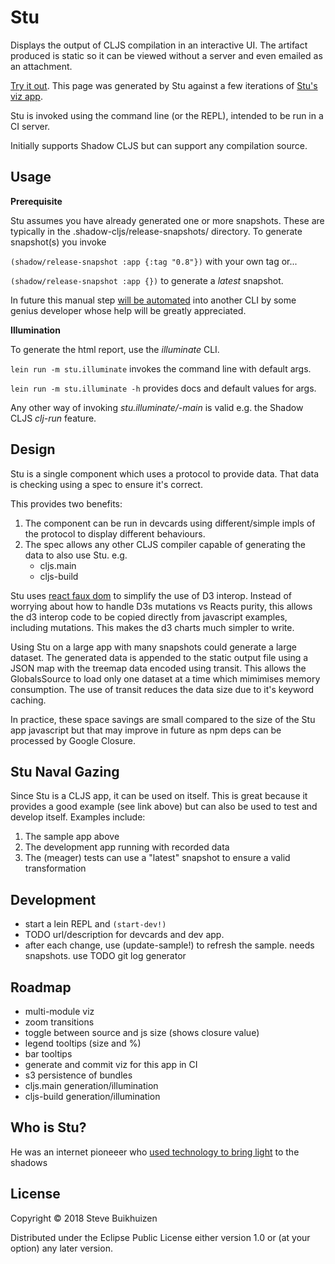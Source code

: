 # Stu

Displays the output of CLJS compilation in an interactive UI.
The artifact produced is static so it can be viewed without a server and even emailed as an attachment.

[Try it out](http://htmlpreview.github.io/?https://github.com/stevebuik/Stu/blob/master/resources/public/stu-builds.html).
This page was generated by Stu against a few iterations of [Stu's viz app](https://github.com/stevebuik/Stu/blob/master/src/cljs/viz/app.cljs).

Stu is invoked using the command line (or the REPL), intended to be run in a CI server.

Initially supports Shadow CLJS but can support any compilation source.

## Usage

**Prerequisite**

Stu assumes you have already generated one or more snapshots. These are typically in the .shadow-cljs/release-snapshots/<app name> directory.
To generate snapshot(s) you invoke

`(shadow/release-snapshot :app {:tag "0.8"})` with your own tag or...

`(shadow/release-snapshot :app {})` to generate a *latest* snapshot.

In future this manual step [will be automated](https://github.com/stevebuik/Stu/issues/2) into another CLI by some genius developer whose help will be greatly appreciated.

**Illumination**

To generate the html report, use the *illuminate* CLI.

`lein run -m stu.illuminate` invokes the command line with default args.

`lein run -m stu.illuminate -h` provides docs and default values for args.

Any other way of invoking *stu.illuminate/-main* is valid e.g. the Shadow CLJS *clj-run* feature.

## Design

Stu is a single component which uses a protocol to provide data. That data is checking using a spec to ensure it's correct.

This provides two benefits:

1. The component can be run in devcards using different/simple impls of the protocol to display different behaviours.
2. The spec allows any other CLJS compiler capable of generating the data to also use Stu. e.g.
    * cljs.main
    * cljs-build

Stu uses [react faux dom](https://github.com/Olical/react-faux-dom) to simplify the use of D3 interop.
Instead of worrying about how to handle D3s mutations vs Reacts purity, this allows the d3 interop code to be copied directly from javascript examples, including mutations.
This makes the d3 charts much simpler to write.

Using Stu on a large app with many snapshots could generate a large dataset.
The generated data is appended to the static output file using a JSON map with the treemap data encoded using transit.
This allows the GlobalsSource to load only one dataset at a time which mimimises memory consumption.
The use of transit reduces the data size due to it's keyword caching.

In practice, these space savings are small compared to the size of the Stu app javascript but that may improve in future as npm deps can be processed by Google Closure.

## Stu Naval Gazing

Since Stu is a CLJS app, it can be used on itself. This is great because it provides a good example (see link above)
but can also be used to test and develop itself. Examples include:

1. The sample app above
2. The development app running with recorded data
3. The (meager) tests can use a "latest" snapshot to ensure a valid transformation

## Development

* start a lein REPL and `(start-dev!)`
* TODO url/description for devcards and dev app.
* after each change, use (update-sample!) to refresh the sample. needs snapshots. use TODO git log generator

## Roadmap

* multi-module viz
* zoom transitions
* toggle between source and js size (shows closure value)
* legend tooltips (size and %)
* bar tooltips
* generate and commit viz for this app in CI
* s3 persistence of bundles
* cljs.main generation/illumination
* cljs-build generation/illumination

## Who is Stu?

He was an internet pioneeer who [used technology to bring light](https://www.youtube.com/watch?v=WzuMwNmH9Vo) to the shadows

## License

Copyright © 2018 Steve Buikhuizen

Distributed under the Eclipse Public License either version 1.0 or (at
your option) any later version.
